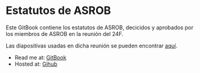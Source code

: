 Estatutos de ASROB
=======

Este GitBook contiene los estatutos de ASROB, decicidos y aprobados por los miembros de ASROB en la reunión del 24F.

Las diapositivas usadas en dicha reunión se pueden encontrar [aquí](https://docs.google.com/presentation/d/1guBVqWfZtyyhodnkLDDtnU3P8fATtuDQLOMZ5Rvghn0/pub?start=false&loop=false&delayms=3000).



* Read me at: [GitBook](https://www.gitbook.com/book/asrob-uc3m/estatutos/)
* Hosted at: [Gihub](https://github.com/asrob-uc3m/estatutos)